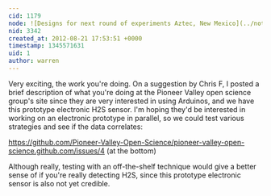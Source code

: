 ```yaml
---
cid: 1179
node: ![Designs for next round of experiments Aztec, New Mexico](../notes/megan/8-20-2012/designs-next-round-experiments-aztec-new-mexico)
nid: 3342
created_at: 2012-08-21 17:53:51 +0000
timestamp: 1345571631
uid: 1
author: warren
---
```


Very exciting, the work you're doing. On a suggestion by Chris F, I posted a brief description of what you're doing at the Pioneer Valley open science group's site since they are very interested in using Arduinos, and we have this prototype electronic H2S sensor. I'm hoping they'd be interested in working on an electronic prototype in parallel, so we could test various strategies and see if the data correlates:

https://github.com/Pioneer-Valley-Open-Science/pioneer-valley-open-science.github.com/issues/4 (at the bottom)

Although really, testing with an off-the-shelf technique would give a better sense of if you're really detecting H2S, since this prototype electronic sensor is also not yet credible.